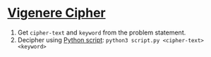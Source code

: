 # [Vigenere Cipher](https://ctflearn.com/challenge/304)

1. Get `cipher-text` and `keyword` from the problem statement.
2. Decipher using [Python script](../scripts/vigenere.py): `python3 script.py <cipher-text> <keyword>`
